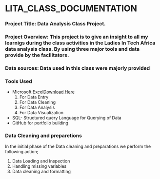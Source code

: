 # LITA_CLASS_DOCUMENTATION

### Project Title: Data Analysis Class Project.

### Project Overview: This project is to give an insight to all my learnigs during the class activities in the Ladies In Tech Africa data analysis class. By using three major tools and data provide by the facilitators.

### Data sources: Data used in this class were majorly provided 

### Tools Used
  - Microsoft Excel[Download Here](https://www.microsoft.com)
     1. For Data Entry
     2. For Data Cleaning
     3. For Data Analysis
     4. For Data Visualization
- SQL- Structured query Language for Querying of Data
- GitHub for portfolio building

### Data Cleaning and preparetions
In the initial phase of the Data cleaning and preparations we perform the following action;
1. Data Loading and Inspection
2. Handling missing variables
3. Data cleaning and formatting
   
         
        


